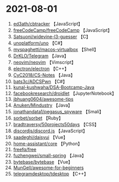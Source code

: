 # 2021-08-01

1. [ed3ath/cbtracker](https://github.com/ed3ath/cbtracker) 【JavaScript】
2. [freeCodeCamp/freeCodeCamp](https://github.com/freeCodeCamp/freeCodeCamp) 【JavaScript】
3. [Satsuoni/widevine-l3-guesser](https://github.com/Satsuoni/widevine-l3-guesser) 【C】
4. [unoplatform/uno](https://github.com/unoplatform/uno) 【C#】
5. [myspaghetti/macos-virtualbox](https://github.com/myspaghetti/macos-virtualbox) 【Shell】
6. [DrKLO/Telegram](https://github.com/DrKLO/Telegram) 【Java】
7. [neovim/neovim](https://github.com/neovim/neovim) 【Vimscript】
8. [electron/electron](https://github.com/electron/electron) 【C++】
9. [CyC2018/CS-Notes](https://github.com/CyC2018/CS-Notes) 【Java】
10. [bats3c/ADCSPwn](https://github.com/bats3c/ADCSPwn) 【C#】
11. [kunal-kushwaha/DSA-Bootcamp-Java](https://github.com/kunal-kushwaha/DSA-Bootcamp-Java) 
12. [facebookresearch/droidlet](https://github.com/facebookresearch/droidlet) 【JupyterNotebook】
13. [jbhuang0604/awesome-tips](https://github.com/jbhuang0604/awesome-tips) 
14. [Anuken/Mindustry](https://github.com/Anuken/Mindustry) 【Java】
15. [jonathandata1/pegasus_spyware](https://github.com/jonathandata1/pegasus_spyware) 【Smali】
16. [sorbet/sorbet](https://github.com/sorbet/sorbet) 【Ruby】
17. [bradtraversy/50projects50days](https://github.com/bradtraversy/50projects50days) 【CSS】
18. [discordjs/discord.js](https://github.com/discordjs/discord.js) 【JavaScript】
19. [saadeghi/daisyui](https://github.com/saadeghi/daisyui) 【Vue】
20. [home-assistant/core](https://github.com/home-assistant/core) 【Python】
21. [freefq/free](https://github.com/freefq/free) 
22. [fuzhengwei/small-spring](https://github.com/fuzhengwei/small-spring) 【Java】
23. [bytebase/bytebase](https://github.com/bytebase/bytebase) 【Vue】
24. [MunGell/awesome-for-beginners](https://github.com/MunGell/awesome-for-beginners) 
25. [telegramdesktop/tdesktop](https://github.com/telegramdesktop/tdesktop) 【C++】
